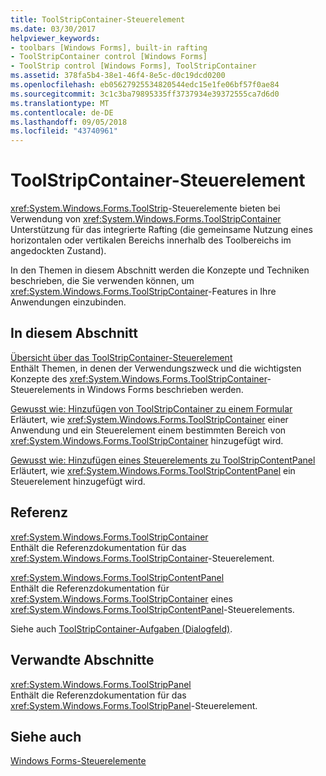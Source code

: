 ```yaml
---
title: ToolStripContainer-Steuerelement
ms.date: 03/30/2017
helpviewer_keywords:
- toolbars [Windows Forms], built-in rafting
- ToolStripContainer control [Windows Forms]
- ToolStrip control [Windows Forms], ToolStripContainer
ms.assetid: 378fa5b4-38e1-46f4-8e5c-d0c19dcd0200
ms.openlocfilehash: eb05627925534820544edc15e1fe06bf57f0ae84
ms.sourcegitcommit: 3c1c3ba79895335ff3737934e39372555ca7d6d0
ms.translationtype: MT
ms.contentlocale: de-DE
ms.lasthandoff: 09/05/2018
ms.locfileid: "43740961"
---
```

# <a name="toolstripcontainer-control"></a>ToolStripContainer-Steuerelement
<xref:System.Windows.Forms.ToolStrip>-Steuerelemente bieten bei Verwendung von <xref:System.Windows.Forms.ToolStripContainer> Unterstützung für das integrierte Rafting (die gemeinsame Nutzung eines horizontalen oder vertikalen Bereichs innerhalb des Toolbereichs im angedockten Zustand).  
  
 In den Themen in diesem Abschnitt werden die Konzepte und Techniken beschrieben, die Sie verwenden können, um <xref:System.Windows.Forms.ToolStripContainer>-Features in Ihre Anwendungen einzubinden.  
  
## <a name="in-this-section"></a>In diesem Abschnitt  
 [Übersicht über das ToolStripContainer-Steuerelement](../../../../docs/framework/winforms/controls/toolstripcontainer-control-overview.md)  
 Enthält Themen, in denen der Verwendungszweck und die wichtigsten Konzepte des <xref:System.Windows.Forms.ToolStripContainer>-Steuerelements in Windows Forms beschrieben werden.  
  
 [Gewusst wie: Hinzufügen von ToolStripContainer zu einem Formular](../../../../docs/framework/winforms/controls/how-to-add-a-toolstripcontainer-to-a-form.md)  
 Erläutert, wie <xref:System.Windows.Forms.ToolStripContainer> einer Anwendung und ein Steuerelement einem bestimmten Bereich von <xref:System.Windows.Forms.ToolStripContainer> hinzugefügt wird.  
  
 [Gewusst wie: Hinzufügen eines Steuerelements zu ToolStripContentPanel](../../../../docs/framework/winforms/controls/how-to-add-a-control-to-a-toolstripcontentpanel.md)  
 Erläutert, wie <xref:System.Windows.Forms.ToolStripContentPanel> ein Steuerelement hinzugefügt wird.  
  
## <a name="reference"></a>Referenz  
 <xref:System.Windows.Forms.ToolStripContainer>  
 Enthält die Referenzdokumentation für das <xref:System.Windows.Forms.ToolStripContainer>-Steuerelement.  
  
 <xref:System.Windows.Forms.ToolStripContentPanel>  
 Enthält die Referenzdokumentation für <xref:System.Windows.Forms.ToolStripContainer> eines <xref:System.Windows.Forms.ToolStripContentPanel>-Steuerelements.  
  
 Siehe auch [ToolStripContainer-Aufgaben (Dialogfeld)](https://msdn.microsoft.com/library/ms233647\(v=vs.110\)).  
  
## <a name="related-sections"></a>Verwandte Abschnitte  
 <xref:System.Windows.Forms.ToolStripPanel>  
 Enthält die Referenzdokumentation für das <xref:System.Windows.Forms.ToolStripPanel>-Steuerelement.  
  
## <a name="see-also"></a>Siehe auch  
 [Windows Forms-Steuerelemente](../../../../docs/framework/winforms/controls/controls-to-use-on-windows-forms.md)
